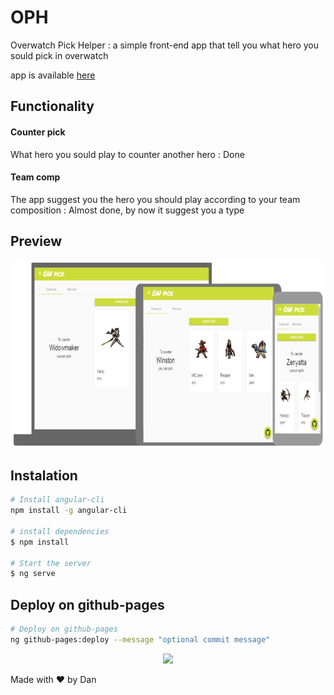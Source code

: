 # OPH
Overwatch Pick Helper : a simple front-end app that tell you what hero you sould pick in overwatch

app is available <a target="_blank" href="http://owpick.tk/">here</a>

## Functionality

#### Counter pick
What hero you sould play to counter another hero : Done
#### Team comp
The app suggest you the hero you should play according to your team composition : Almost done, by now it suggest you a type

## Preview
<p align="center">
    <img src="preview.png" height="300">
</p>

## Instalation
```bash
# Install angular-cli
npm install -g angular-cli

# install dependencies  
$ npm install 

# Start the server
$ ng serve
```

## Deploy on github-pages
```bash
# Deploy on github-pages
ng github-pages:deploy --message "optional commit message"
```

<p align="center">
    <img src="https://media.tenor.co/images/f82d9462b479a6f29b9636abaa0d3cbc/tenor.gif">
</p>

Made with :heart: by Dan
